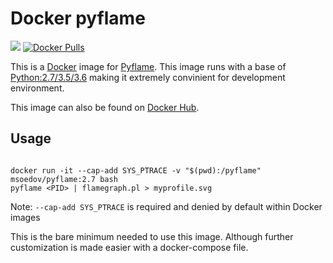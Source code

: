 # Docker pyflame

[![](https://images.microbadger.com/badges/image/msoedov/pyflame:2.7.svg)](https://microbadger.com/images/msoedov/pyflame:2.7 "Get your own image badge on microbadger.com")
  [![Docker Pulls](https://img.shields.io/docker/pulls/msoedov/pyflame.svg?maxAge=2592000)](https://hub.docker.com/r/zzrot/alpine-caddy/)

This is a [Docker](https://www.docker.com/) image for [Pyflame](https://github.com/uber/pyflame). This image runs with a base of [Python:2.7/3.5/3.6](https://hub.docker.com/_/python/) making it extremely convinient for development environment.

This image can also be found on [Docker Hub](https://hub.docker.com/r/msoedov/pyflame/).

## Usage


```shell

docker run -it --cap-add SYS_PTRACE -v "$(pwd):/pyflame" msoedov/pyflame:2.7 bash
pyflame <PID> | flamegraph.pl > myprofile.svg

```
Note: `--cap-add SYS_PTRACE` is required and denied by default within Docker images

This is the bare minimum needed to use this image. Although further customization is made easier with a docker-compose file.

